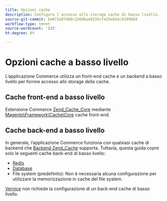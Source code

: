 ```yaml
---
title: Opzioni cache
description: Configura l'accesso allo storage cache di basso livello.
source-git-commit: 5e072a87480c326d6ae9235cf425e63ec9199684
workflow-type: tm+mt
source-wordcount: '125'
ht-degree: 0%

---
```


# Opzioni cache a basso livello

L’applicazione Commerce utilizza un front-end cache e un backend a basso livello per fornire accesso allo storage della cache.

## Cache front-end a basso livello

Estensione Commerce [Zend_Cache_Core](https://framework.zend.com/manual/1.12/en/zend.cache.frontends.html) mediante [Magento\Framework\Cache\Core](https://github.com/magento/magento2/blob/2.4/lib/internal/Magento/Framework/Cache/Core.php) cache front-end.

## Cache back-end a basso livello

In generale, l’applicazione Commerce funziona con qualsiasi cache di backend che [Backend Zend_Cache](https://framework.zend.com/manual/1.12/en/zend.cache.backends.html) supporta. Tuttavia, questa guida copre solo le seguenti cache back-end di basso livello:

- [Redis](config-redis.md)
- [Database](https://developer.adobe.com/commerce/php/development/cache/partial/database-caching/)
- File system (predefinito): Non è necessaria alcuna configurazione per utilizzare la memorizzazione in cache del file system.

[Vernice](config-varnish.md) non richiede la configurazione di un back-end cache di basso livello.

